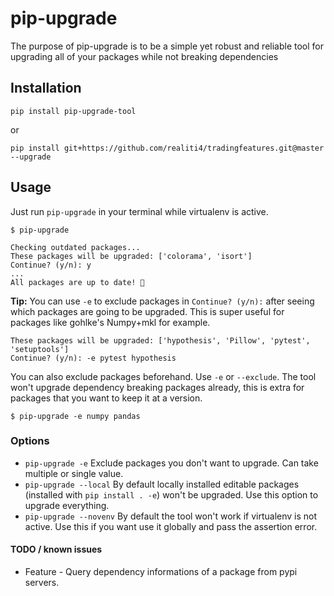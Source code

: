 # pip-upgrade
The purpose of pip-upgrade is to be a simple yet robust and reliable tool for upgrading all of your packages while not breaking dependencies

## Installation

	pip install pip-upgrade-tool
	
or	

    pip install git+https://github.com/realiti4/tradingfeatures.git@master --upgrade

## Usage
Just run `pip-upgrade` in your terminal while virtualenv is active.

    $ pip-upgrade

```
Checking outdated packages...
These packages will be upgraded: ['colorama', 'isort']
Continue? (y/n): y
...
All packages are up to date! 🎉
```

**Tip:** You can use `-e` to exclude packages in `Continue? (y/n):` after seeing which packages are going to be upgraded. This is super useful for packages like gohlke's Numpy+mkl for example.
```
These packages will be upgraded: ['hypothesis', 'Pillow', 'pytest', 'setuptools']
Continue? (y/n): -e pytest hypothesis
```

You can also exclude packages beforehand. Use `-e` or `--exclude`. The tool won't upgrade dependency breaking packages already, this is extra for packages that you want to keep it at a version.

    $ pip-upgrade -e numpy pandas
### Options
- `pip-upgrade -e` Exclude packages you don't want to upgrade. Can take multiple or single value.
- `pip-upgrade --local`	By default locally installed editable packages (installed with `pip install . -e`) won't be upgraded. Use this option to upgrade everything.
- `pip-upgrade --novenv` By default the tool won't work if virtualenv is not active. Use this if you want use it globally and pass the assertion error.

#### TODO / known issues
- Feature - Query dependency informations of a package from pypi servers.
